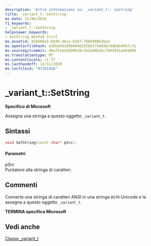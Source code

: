 ```yaml
---
description: 'Altre informazioni su: _variant_t:: sestring'
title: _variant_t::SetString
ms.date: 11/04/2016
f1_keywords:
- _variant_t::SetString
helpviewer_keywords:
- SetString method [C++]
ms.assetid: 816b08e5-6830-46ca-b3d7-7689308b3be3
ms.openlocfilehash: a36bab9189b6046325bb275469dc9dbdb495fc7a
ms.sourcegitcommit: d6af41e42699628c3e2e6063ec7b03931a49a098
ms.translationtype: MT
ms.contentlocale: it-IT
ms.lasthandoff: 12/11/2020
ms.locfileid: "97161416"
---
```

# <a name="_variant_tsetstring"></a>_variant_t::SetString

**Specifico di Microsoft**

Assegna una stringa a questo oggetto `_variant_t`.

## <a name="syntax"></a>Sintassi

```cpp
void SetString(const char* pSrc);
```

#### <a name="parameters"></a>Parametri

*pSrc*<br/>
Puntatore alla stringa di caratteri.

## <a name="remarks"></a>Commenti

Converte una stringa di caratteri ANSI in una stringa `BSTR` Unicode e la assegna a questo oggetto `_variant_t`.

**TERMINA specifica Microsoft**

## <a name="see-also"></a>Vedi anche

[Classe _variant_t](../cpp/variant-t-class.md)
